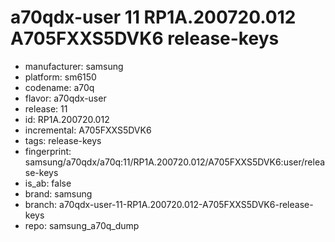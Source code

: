 # a70qdx-user 11 RP1A.200720.012 A705FXXS5DVK6 release-keys
- manufacturer: samsung
- platform: sm6150
- codename: a70q
- flavor: a70qdx-user
- release: 11
- id: RP1A.200720.012
- incremental: A705FXXS5DVK6
- tags: release-keys
- fingerprint: samsung/a70qdx/a70q:11/RP1A.200720.012/A705FXXS5DVK6:user/release-keys
- is_ab: false
- brand: samsung
- branch: a70qdx-user-11-RP1A.200720.012-A705FXXS5DVK6-release-keys
- repo: samsung_a70q_dump
